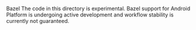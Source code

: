Bazel
The code in this directory is experimental. Bazel support for Android Platform is undergoing active development and workflow stability is currently not guaranteed.